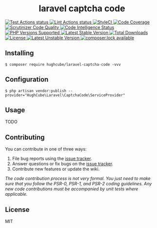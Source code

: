 <h1 align="center"> laravel captcha code </h1>

<p>
    <a href="https://github.com/hughcube-php/laravel-captcha-code/actions?query=workflow%3ATest">
        <img src="https://github.com/hughcube-php/laravel-captcha-code/workflows/Test/badge.svg" alt="Test Actions status">
    </a>
    <a href="https://github.com/hughcube-php/laravel-captcha-code/actions?query=workflow%3ALint">
        <img src="https://github.com/hughcube-php/laravel-captcha-code/workflows/Lint/badge.svg" alt="Lint Actions status">
    </a>
    <a href="https://styleci.io/repos/217659566">
        <img src="https://github.styleci.io/repos/217659566/shield?branch=master" alt="StyleCI">
    </a>
    <a href="https://scrutinizer-ci.com/g/hughcube-php/laravel-captcha-code/?branch=master">
        <img src="https://scrutinizer-ci.com/g/hughcube-php/laravel-captcha-code/badges/coverage.png?b=master" alt="Code Coverage">
    </a>
    <a href="https://scrutinizer-ci.com/g/hughcube-php/laravel-captcha-code/?branch=master">
        <img src="https://scrutinizer-ci.com/g/hughcube-php/laravel-captcha-code/badges/quality-score.png?b=master" alt="Scrutinizer Code Quality">
    </a> 
    <a href="https://scrutinizer-ci.com/g/hughcube-php/laravel-captcha-code/?branch=master">
        <img src="https://scrutinizer-ci.com/g/hughcube-php/laravel-captcha-code/badges/code-intelligence.svg?b=master" alt="Code Intelligence Status">
    </a>        
    <a href="https://github.com/hughcube-php/laravel-captcha-code">
        <img src="https://img.shields.io/badge/php-%3E%3D%207.0-8892BF.svg" alt="PHP Versions Supported">
    </a>
    <a href="https://packagist.org/packages/hughcube/laravel-captcha-code">
        <img src="https://poser.pugx.org/hughcube-php/laravel-captcha-code/version" alt="Latest Stable Version">
    </a>
    <a href="https://packagist.org/packages/hughcube/laravel-captcha-code">
        <img src="https://poser.pugx.org/hughcube-php/laravel-captcha-code/downloads" alt="Total Downloads">
    </a>
    <a href="https://github.com/hughcube-php/laravel-captcha-code/blob/master/LICENSE">
        <img src="https://img.shields.io/badge/license-MIT-428f7e.svg" alt="License">
    </a>
    <a href="https://packagist.org/packages/hughcube/laravel-captcha-code">
        <img src="https://poser.pugx.org/hughcube-php/laravel-captcha-code/v/unstable" alt="Latest Unstable Version">
    </a>
    <a href="https://packagist.org/packages/hughcube/laravel-captcha-code">
        <img src="https://poser.pugx.org/hughcube-php/laravel-captcha-code/composerlock" alt="composer.lock available">
    </a>
</p>

## Installing

```shell
$ composer require hughcube/laravel-captcha-code -vvv
```

## Configuration

```shell
$ php artisan vendor:publish --provider="HughCube\Laravel\CaptchaCode\ServiceProvider"
```

## Usage

TODO

## Contributing

You can contribute in one of three ways:

1. File bug reports using the [issue tracker](https://github.com/hughcube-php/package/issues).
2. Answer questions or fix bugs on the [issue tracker](https://github.com/hughcube-php/package/issues).
3. Contribute new features or update the wiki.

_The code contribution process is not very formal. You just need to make sure that you follow the PSR-0, PSR-1, and PSR-2 coding guidelines. Any new code contributions must be accompanied by unit tests where applicable._

## License

MIT